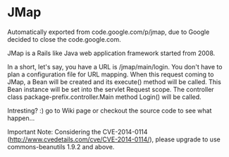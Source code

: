 # JMap
Automatically exported from code.google.com/p/jmap, due to Google decided to close the code.google.com.

JMap is a Rails like Java web application framework started from 2008.

In a short, let's say, you have a URL is /jmap/main/login. You don't have to plan a configuration file for URL mapping. 
When this request coming to JMap, a Bean will be created 
and its execute() method will be called. This Bean instance will be set into the servlet Request scope.
The controller class package-prefix.controller.Main method Login() will be called.

Intresting? :) go to Wiki page or checkout the source code to see what happen...

Important Note: 
Considering the CVE-2014-0114 (http://www.cvedetails.com/cve/CVE-2014-0114/), please upgrade to use commons-beanutils 1.9.2 and above.
